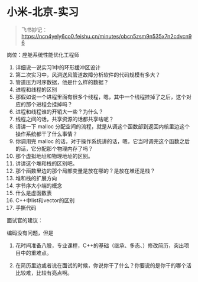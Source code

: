 # 小米-北京-实习

>   飞书妙记：https://ncn4yely6co0.feishu.cn/minutes/obcn5zsm9n535x7n2cdvcn96



岗位：座舱系统性能优化工程师

1.   详细说一说实习1中的环形缓冲区设计
2.   第二次实习中，风洞送风管道故障分析软件的代码规模有多大？
3.   管道压力时序数据，他是什么样的数据？
4.   进程和线程的区别
5.   那假如说一个进程里面有很多个线程，嗯，其中一个线程挂掉了之后，这个对应的那个进程会挂掉吗？
6.   进程和线程谁的开销大一些？为什么？
7.   线程之间的话，共享资源的话都共享啥呢？
8.   请讲一下 malloc 分配空间的流程，就是从调这个函数部到返回内核里边这个操作系统都干了什么事情？
9.   你调用完 malloc 的话，对于操作系统讲的话，嗯，它当时调完这个函数之后的话，它分配那个物理内存了吗？
10.   那个虚拟地址和物理地址的区别。
11.   讲讲这个堆和栈的区别吧。
12.   那个函数里边的那个局部变量是放在哪的？是放在堆还是栈？
13.   堆和栈的扩展方向
14.   字节序大小端的概念
15.   什么是虚函数表
16.   C++中list和vector的区别
17.   手撕代码

面试官的建议：

编码没有问题，但是

1.   花时间准备八股，专业课程，C++的基础（继承、多态、）修改简历，突出项目中的重难点。

2.   在简历里边或者说在面试的时候，你说你干了什么？你要说的是你干的哪个活比较难，比较有亮点啊。
